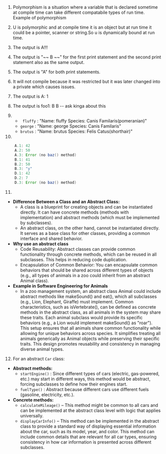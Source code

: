 1. Polymorphism is a situation where a variable that is declared sometime at compile time can take different compatabile types of run time. Example of polymorphism

2. U is polymorphic and at compile time it is an object but at run time it could be a pointer, scanner or string.So u is dynamically bound at run time.

3. The output is A!!!

4. The output is "~~ B ~~" for the first print statement and the second print statement also as the same output.

5. The output is "A" for both print statements.

6. It will not compile because it was restricted but it was later changed into a private which causes issues.

7. The output is A: 1

8. The output is foo1: B B -- ask kinga about this 

9. - ``` fluffy```  : "Name: fluffy Species: Canis Familaris(pomeranian)"
   - ``` george ``` : "Name: george Species: Canis Familaris"
   - ``` brutus ``` : "Name: brutus Species: Felis Catus(shorthair)"
10.
``` java
    A.1: 42
    A.2: 50
    A.3: Error (no baz() method)
    B.1: 41
    B.2: 50
    B.3: "y"
    D.1: 42
    D.2: 7
    D.3: Error (no baz() method)
```
11.
- **Difference Between a Class and an Abstract Class:**
  - A class is a blueprint for creating objects and can be instantiated directly. It can have concrete methods (methods with implementation) and abstract methods (which must be implemented by subclasses).
  - An abstract class, on the other hand, cannot be instantiated directly. It serves as a base class for other classes, providing a common interface and shared behavior.
- **Why use an abstract class**
  - Code Reusability: Abstract classes can provide common functionality through concrete methods, which can be reused in all subclasses. This helps in reducing code duplication.
  - Encapsulation of Common Behavior: You can encapsulate common behaviors that should be shared across different types of objects (e.g., all types of animals in a zoo could inherit from an abstract Animal class).
- **Example in Software Engineering for Animals**
  - In a zoo management system, an abstract class Animal could include abstract methods like makeSound() and eat(), which all subclasses (e.g., Lion, Elephant, Giraffe) must implement. Common characteristics, such as isVertebrate(), can be defined as concrete methods in the abstract class, as all animals in the system may share these traits. Each animal subclass would provide its specific behaviors (e.g., a Lion would implement makeSound() as "roar"). This setup ensures that all animals share common functionality while allowing for unique behaviors across species. It simplifies treating all animals generically as Animal objects while preserving their specific traits. This design promotes reusability and consistency in managing diverse animal types. 

12. For an abstract ``` Car ``` class:
- **Abstract methods:**
  - ``` startEngine() ``` : Since different types of cars (electric, gas-powered, etc.) may start in different ways, this method would be abstract, forcing subclasses to define how their engines start.
  - ``` fuelType() ``` : Abstract because different cars use different fuels (gasoline, electricity, etc.).
- **Concrete methods:**
  - ``` calculateMileage() ``` – This method might be common to all cars and can be implemented at the abstract class level with logic that applies universally.
  - ``` displayCarInfo() ``` – This method can be implemented in the abstract class to provide a standard way of displaying essential information about the car, such as its model, year, and color. This method can include common details that are relevant for all car types, ensuring consistency in how car information is presented across different subclasses.
 
  
